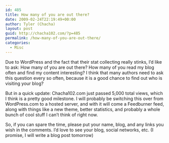 ```yaml
---
id: 485
title: How many of you are out there?
date: 2009-02-24T22:19:49+00:00
author: Tyler (Chacha)
layout: post
guid: http://chacha102.com/?p=485
permalink: /how-many-of-you-are-out-there/
categories:
  - Misc
---
```

Due to WordPress and the fact that their stat collecting really stinks, I&#8217;d like to ask: How many of you are out there? How many of you read my blog often and find my content interesting? I think that many authors need to ask this question every so often, because it is a good chance to find out who is visiting your blog?

But in a quick update: Chacha102.com just passed 5,000 total views, which I think is a pretty good milestone. I will probably be switching this over from WordPress.com to a hosted server, and with it will come a Feedburner feed, along with things like a new theme, better statistics, and probably a whole bunch of cool stuff I can&#8217;t think of right now.

So, if you can spare the time, please put your name, blog, and any links you wish in the comments. I&#8217;d love to see your blog, social networks, etc. (I promise, I will write a blog post tomorrow)